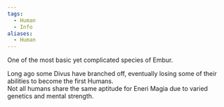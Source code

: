 ```yaml
---
tags:
  - Human
  - Info
aliases:
  - Human
---
```

One of the most basic yet complicated species of Embur.  
  
Long ago some Divus have branched off, eventually losing some of their abilities to become the first Humans.  
Not all humans share the same aptitude for Eneri Magia due to varied genetics and mental strength.